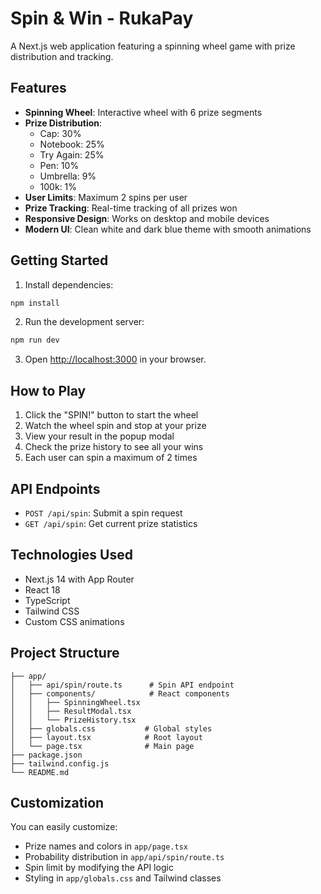 # Spin & Win - RukaPay

A Next.js web application featuring a spinning wheel game with prize distribution and tracking.

## Features

- **Spinning Wheel**: Interactive wheel with 6 prize segments
- **Prize Distribution**: 
  - Cap: 30%
  - Notebook: 25%
  - Try Again: 25%
  - Pen: 10%
  - Umbrella: 9%
  - 100k: 1%
- **User Limits**: Maximum 2 spins per user
- **Prize Tracking**: Real-time tracking of all prizes won
- **Responsive Design**: Works on desktop and mobile devices
- **Modern UI**: Clean white and dark blue theme with smooth animations

## Getting Started

1. Install dependencies:
```bash
npm install
```

2. Run the development server:
```bash
npm run dev
```

3. Open [http://localhost:3000](http://localhost:3000) in your browser.

## How to Play

1. Click the "SPIN!" button to start the wheel
2. Watch the wheel spin and stop at your prize
3. View your result in the popup modal
4. Check the prize history to see all your wins
5. Each user can spin a maximum of 2 times

## API Endpoints

- `POST /api/spin`: Submit a spin request
- `GET /api/spin`: Get current prize statistics

## Technologies Used

- Next.js 14 with App Router
- React 18
- TypeScript
- Tailwind CSS
- Custom CSS animations

## Project Structure

```
├── app/
│   ├── api/spin/route.ts      # Spin API endpoint
│   ├── components/            # React components
│   │   ├── SpinningWheel.tsx
│   │   ├── ResultModal.tsx
│   │   └── PrizeHistory.tsx
│   ├── globals.css           # Global styles
│   ├── layout.tsx            # Root layout
│   └── page.tsx              # Main page
├── package.json
├── tailwind.config.js
└── README.md
```

## Customization

You can easily customize:
- Prize names and colors in `app/page.tsx`
- Probability distribution in `app/api/spin/route.ts`
- Spin limit by modifying the API logic
- Styling in `app/globals.css` and Tailwind classes
